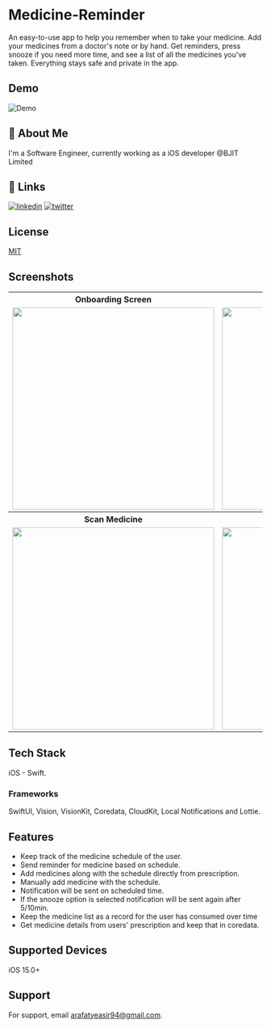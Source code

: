 # Medicine-Reminder

An easy-to-use app to help you remember when to take your medicine. Add your medicines from a doctor's note or by hand. Get reminders, press snooze if you need more time, and see a list of all the medicines you've taken. Everything stays safe and private in the app.

## Demo

![Demo](https://i.ibb.co/0YJzyx5/demo.gif)

## 🚀 About Me

I'm a Software Engineer, currently working as a iOS developer @BJIT Limited

## 🔗 Links

[![linkedin](https://img.shields.io/badge/linkedin-0A66C2?style=for-the-badge&logo=linkedin&logoColor=white)](https://www.linkedin.com/in/yeasirarafatshahed/)
[![twitter](https://img.shields.io/badge/twitter-1DA1F2?style=for-the-badge&logo=twitter&logoColor=white)](https://twitter.com/arafat_shahed)

## License

[MIT](https://choosealicense.com/licenses/mit/)

## Screenshots

<table>
<tr>
    <th>Onboarding Screen</th>
    <th>Next 3 Schedule</th>
</tr>
<tr>
    <td><img src="https://i.ibb.co/VMLFBZC/screenshot-1.png" width="400"></td>
    <td><img src="https://i.ibb.co/Vmhw24g/screenshot-3.png" width="400"></td>
</tr>
<tr>
    <th>Scan Medicine</th>
    <th>Medicine Schedule</th>
</tr>
<tr>
    <td><img src="https://i.ibb.co/4V1fS8w/screenshot-4.png" width="400"></td>
    <td><img src="https://i.ibb.co/HKvsP3z/screenshot-7.png" width="400"></td>
</tr>
</table>

## Tech Stack

iOS - Swift.

### Frameworks

SwiftUI, Vision, VisionKit, Coredata, CloudKit, Local Notifications and Lottie.

## Features

- Keep track of the medicine schedule of the user.
- Send reminder for medicine based on schedule.
- Add medicines along with the schedule directly from prescription.
- Manually add medicine with the schedule.
- Notification will be sent on scheduled time.
- If the snooze option is selected notification will be sent again after 5/10min.
- Keep the medicine list as a record for the user has consumed over time
- Get medicine details from users' prescription and keep that in coredata.

## Supported Devices

iOS 15.0+

## Support

For support, email arafatyeasir94@gmail.com.
